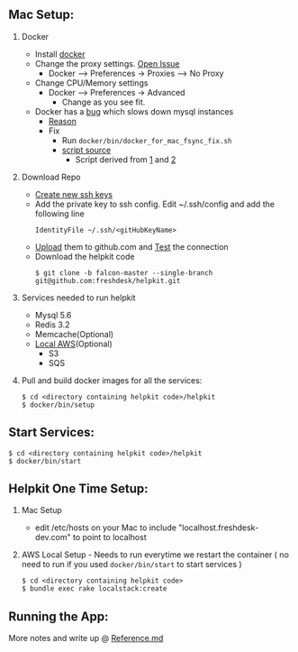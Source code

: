Mac Setup:
----------
1. Docker
    - Install [docker](https://docs.docker.com/engine/installation/)
    - Change the proxy settings. [Open Issue](https://github.com/docker/for-mac/issues/1809)
        - Docker --> Preferences -> Proxies --> No Proxy 
    - Change CPU/Memory settings 
        - Docker --> Preferences -> Advanced
            - Change as you see fit.
    - Docker has a [bug](https://github.com/docker/for-mac/issues/668) which slows down mysql instances    
        - [Reason](https://github.com/docker/for-mac/issues/668#issuecomment-248011625)
        - Fix
          - Run `docker/bin/docker_for_mac_fsync_fix.sh`
          - [script source](https://github.com/freshdesk/labs/blob/labs-arvind/docker/docker_for_mac_fsync_fix.sh)
            - Script derived from [1](https://github.com/docker/for-mac/issues/668#issuecomment-284028148) and [2](https://github.com/docker/for-mac/issues/668#issuecomment-292948953)

2. Download Repo    
    - [Create new ssh keys](https://help.github.com/articles/generating-a-new-ssh-key-and-adding-it-to-the-ssh-agent/#generating-a-new-ssh-key)
    - Add the private key to ssh config. Edit ~/.ssh/config and add the following line
    	```
        IdentityFile ~/.ssh/<gitHubKeyName>  
        ```        
    - [Upload](https://help.github.com/articles/adding-a-new-ssh-key-to-your-github-account/) them to github.com and [Test](https://help.github.com/articles/testing-your-ssh-connection/) the connection
    - Download the helpkit code 
    	```
        $ git clone -b falcon-master --single-branch git@github.com:freshdesk/helpkit.git
        ```

3. Services needed to run helpkit
    - Mysql 5.6 
    - Redis 3.2
    - Memcache(Optional)
    - [Local AWS](https://github.com/localstack/localstack)(Optional)
        - S3
        - SQS 

4. Pull and build docker images for all the services: 
    ```
    $ cd <directory containing helpkit code>/helpkit
    $ docker/bin/setup
    ```

Start Services:
--------------

    $ cd <directory containing helpkit code>/helpkit
    $ docker/bin/start


Helpkit One Time Setup:
----------------------

1. Mac Setup
    - edit /etc/hosts on your Mac to include "localhost.freshdesk-dev.com" to point to localhost


2. AWS Local Setup - Needs to run everytime we restart the container ( no need to run if you used `docker/bin/start` to start services )
    ``` 
    $ cd <directory containing helpkit code>
    $ bundle exec rake localstack:create
    ```    


Running the App:
----------------

        

More notes and write up @ [Reference.md](References.md)

